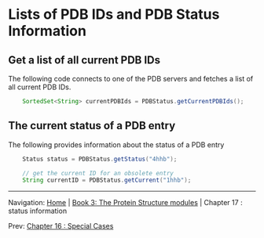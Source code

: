 # Lists of PDB IDs and PDB Status Information

## Get a list of all current PDB IDs

The following code connects to one of the PDB servers and fetches a list of all current PDB IDs.

```java
    SortedSet<String> currentPDBIds = PDBStatus.getCurrentPDBIds();
```     

## The current status of a PDB entry

The following provides information about the status of a PDB entry

```java
    Status status = PDBStatus.getStatus("4hhb");

    // get the current ID for an obsolete entry
    String currentID = PDBStatus.getCurrent("1hhb"); 
```   


<!--automatically generated footer-->

---

Navigation:
[Home](../README.md)
| [Book 3: The Protein Structure modules](README.md)
| Chapter 17 : status information

Prev: [Chapter 16 : Special Cases](special.md)
